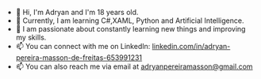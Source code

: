 - 👋 Hi, I'm Adryan and I'm 18 years old.
- 🌱 Currently, I am learning C#,XAML, Python and Artificial Intelligence.
- 💞️ I am passionate about constantly learning new things and improving my skills.
- 📫 You can connect with me on LinkedIn: [linkedin.com/in/adryan-pereira-masson-de-freitas-653991231](https://www.linkedin.com/in/adryanmasson/)
- 📫 You can also reach me via email at adryanpereiramasson@gmail.com
